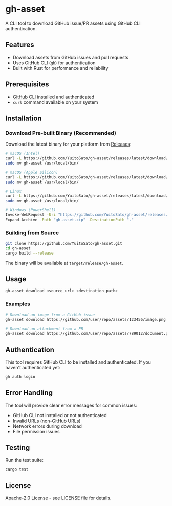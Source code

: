 # gh-asset

A CLI tool to download GitHub issue/PR assets using GitHub CLI authentication.

## Features

- Download assets from GitHub issues and pull requests
- Uses GitHub CLI (`gh`) for authentication
- Built with Rust for performance and reliability

## Prerequisites

- [GitHub CLI](https://cli.github.com/) installed and authenticated
- `curl` command available on your system

## Installation

### Download Pre-built Binary (Recommended)

Download the latest binary for your platform from [Releases](https://github.com/YuitoSato/gh-asset/releases/latest):

```bash
# macOS (Intel)
curl -L https://github.com/YuitoSato/gh-asset/releases/latest/download/gh-asset-x86_64-apple-darwin.tar.gz | tar -xz
sudo mv gh-asset /usr/local/bin/

# macOS (Apple Silicon)
curl -L https://github.com/YuitoSato/gh-asset/releases/latest/download/gh-asset-aarch64-apple-darwin.tar.gz | tar -xz
sudo mv gh-asset /usr/local/bin/

# Linux
curl -L https://github.com/YuitoSato/gh-asset/releases/latest/download/gh-asset-x86_64-unknown-linux-gnu.tar.gz | tar -xz
sudo mv gh-asset /usr/local/bin/

# Windows (PowerShell)
Invoke-WebRequest -Uri "https://github.com/YuitoSato/gh-asset/releases/latest/download/gh-asset-x86_64-pc-windows-msvc.zip" -OutFile "gh-asset.zip"
Expand-Archive -Path "gh-asset.zip" -DestinationPath "."
```

### Building from Source

```bash
git clone https://github.com/YuitoSato/gh-asset.git
cd gh-asset
cargo build --release
```

The binary will be available at `target/release/gh-asset`.

## Usage

```bash
gh-asset download <source_url> <destination_path>
```

### Examples

```bash
# Download an image from a GitHub issue
gh-asset download https://github.com/user/repo/assets/123456/image.png ./image.png

# Download an attachment from a PR
gh-asset download https://github.com/user/repo/assets/789012/document.pdf ./document.pdf
```

## Authentication

This tool requires GitHub CLI to be installed and authenticated. If you haven't authenticated yet:

```bash
gh auth login
```

## Error Handling

The tool will provide clear error messages for common issues:
- GitHub CLI not installed or not authenticated
- Invalid URLs (non-GitHub URLs)
- Network errors during download
- File permission issues

## Testing

Run the test suite:

```bash
cargo test
```

## License

Apache-2.0 License - see LICENSE file for details.